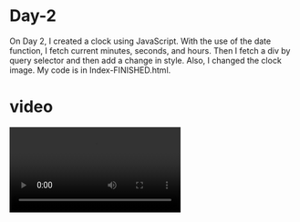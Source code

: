 # Day-2

On Day 2, I created a clock using JavaScript. With the use of the date function, I fetch current minutes, seconds, and hours. Then I fetch a div by query selector and then add a change in style. Also, I changed the clock image. My code is in Index-FINISHED.html.

# video

<video src="Video.mp4" controls title="Title"></video>